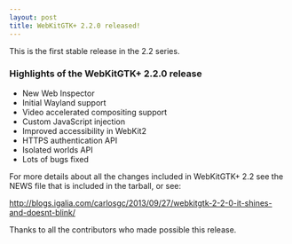 ```yaml
---
layout: post
title: WebKitGTK+ 2.2.0 released!
---
```


This is the first stable release in the 2.2 series.

### Highlights of the WebKitGTK+ 2.2.0 release

 - New Web Inspector
 - Initial Wayland support
 - Video accelerated compositing support
 - Custom JavaScript injection
 - Improved accessibility in WebKit2
 - HTTPS authentication API
 - Isolated worlds API
 - Lots of bugs fixed

For more details about all the changes included in WebKitGTK+ 2.2 see
the NEWS file that is included in the tarball, or see:

<http://blogs.igalia.com/carlosgc/2013/09/27/webkitgtk-2-2-0-it-shines-and-doesnt-blink/>

Thanks to all the contributors who made possible this release.
